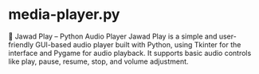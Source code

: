 # media-player.py
🎵 Jawad Play – Python Audio Player Jawad Play is a simple and user-friendly GUI-based audio player built with Python, using Tkinter for the interface and Pygame for audio playback. It supports basic audio controls like play, pause, resume, stop, and volume adjustment.
